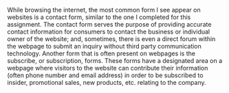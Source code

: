 While browsing the internet, the most common form I see appear on websites is a contact form, similar to the one I completed for this assignment. The contact form serves the purpose of providing accurate contact information for consumers to contact the business or individual owner of the website; and, sometimes, there is even a direct forum within the webpage to submit an inquiry without third party communication technology. Another form that is often present on webpages is the subscribe, or subscription, forms. These forms have a designated area on a webpage where visitors to the website can contribute their information (often phone number and email address) in order to be subscribed to insider, promotional sales, new products, etc. relating to the company.



